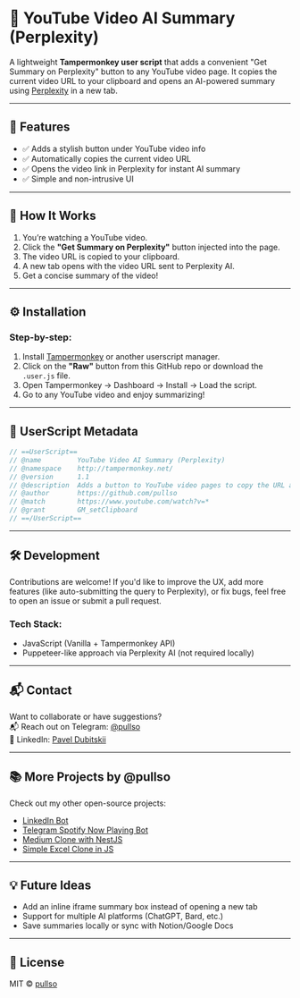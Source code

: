 # 🎥 YouTube Video AI Summary (Perplexity)

A lightweight **Tampermonkey user script** that adds a convenient "Get Summary on Perplexity" button to any YouTube video page. It copies the current video URL to your clipboard and opens an AI-powered summary using [Perplexity](https://www.perplexity.ai/) in a new tab.

---

## 🔧 Features

- ✅ Adds a stylish button under YouTube video info  
- ✅ Automatically copies the current video URL  
- ✅ Opens the video link in Perplexity for instant AI summary  
- ✅ Simple and non-intrusive UI  

---

## 🧪 How It Works

1. You’re watching a YouTube video.
2. Click the **"Get Summary on Perplexity"** button injected into the page.
3. The video URL is copied to your clipboard.
4. A new tab opens with the video URL sent to Perplexity AI.
5. Get a concise summary of the video!

---

## ⚙️ Installation

### Step-by-step:

1. Install [Tampermonkey](https://www.tampermonkey.net/) or another userscript manager.
2. Click on the **"Raw"** button from this GitHub repo or download the `.user.js` file.
3. Open Tampermonkey → Dashboard → Install → Load the script.
4. Go to any YouTube video and enjoy summarizing!

---

## 📄 UserScript Metadata

```js
// ==UserScript==
// @name         YouTube Video AI Summary (Perplexity)
// @namespace    http://tampermonkey.net/
// @version      1.1
// @description  Adds a button to YouTube video pages to copy the URL and open a Perplexity AI summary in a new tab.
// @author       https://github.com/pullso
// @match        https://www.youtube.com/watch?v=*
// @grant        GM_setClipboard
// ==/UserScript==
```

---

## 🛠️ Development

Contributions are welcome! If you'd like to improve the UX, add more features (like auto-submitting the query to Perplexity), or fix bugs, feel free to open an issue or submit a pull request.

### Tech Stack:
- JavaScript (Vanilla + Tampermonkey API)
- Puppeteer-like approach via Perplexity AI (not required locally)

---

## 📬 Contact

Want to collaborate or have suggestions?  
📬 Reach out on Telegram: [@pullso](https://t.me/pullso)  
💼 LinkedIn: [Pavel Dubitskii](https://www.linkedin.com/in/pavel-dubitskii/)

---

## 📚 More Projects by @pullso

Check out my other open-source projects:
- [LinkedIn Bot](https://github.com/pullso/linkedin-bot)
- [Telegram Spotify Now Playing Bot](https://github.com/pullso/nowplaying-telegram-spotify-bot)
- [Medium Clone with NestJS](https://github.com/pullso/medium-clone-nestjs)
- [Simple Excel Clone in JS](https://github.com/pullso/excel-google-sheet-js)

---

## 💡 Future Ideas

- Add an inline iframe summary box instead of opening a new tab
- Support for multiple AI platforms (ChatGPT, Bard, etc.)
- Save summaries locally or sync with Notion/Google Docs

---

## 📝 License

MIT © [pullso](https://github.com/pullso)
